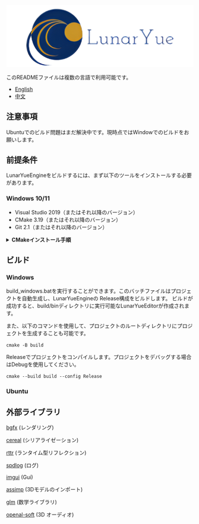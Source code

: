 ﻿![LunarYue Logo](source/editor/editor_runtime/resource/LunarYueEngine.png)

このREADMEファイルは複数の言語で利用可能です。

- [English](README-en.md)
- [中文](README-zh.md)


## 注意事項
Ubuntuでのビルド問題はまだ解決中です。現時点ではWindowでのビルドをお願いします。

## 前提条件

LunarYueEngineをビルドするには、まず以下のツールをインストールする必要があります。

### Windows 10/11
- Visual Studio 2019（またはそれ以降のバージョン）
- CMake 3.19（またはそれ以降のバージョン）
- Git 2.1（またはそれ以降のバージョン）

<details>
  <summary><b>CMakeインストール手順</b></summary>
  <br>
<b>Windows:</b>

1. CMakeの公式サイト (https://cmake.org/download/) にアクセスして、Windows向けのインストーラーをダウンロードします。

2. ダウンロードしたインストーラーを実行し、CMakeをインストールします。インストール時に、「Add CMake to the system PATH for all users」オプションを選択して、CMakeがシステムのPATHに追加されるようにしてください。

3. インストールが完了したら、コマンドプロンプトを開いて、'cmake --version'コマンドを実行して、CMakeが正しくインストールされていることを確認します。このコマンドが実行されると、CMakeのバージョン情報が表示されます。

  <br>
<b>Ubuntu:</b>

1. ターミナルを開いて、以下のコマンドを実行してCMakeをインストールします。

``` sql
Copy code
sudo apt-get update
sudo apt-get install cmake
```

2. インストールが完了したら、'cmake --version'コマンドを実行して、CMakeが正しくインストールされていることを確認します。このコマンドが実行されると、CMakeのバージョン情報が表示されます。

  <br>
</details>

## ビルド

### Windows
build_windows.batを実行することができます。このバッチファイルはプロジェクトを自動生成し、LunarYueEngineの Release構成をビルドします。
ビルドが成功すると、build/binディレクトリに実行可能なLunarYueEditorが作成されます。

また、以下のコマンドを使用して、プロジェクトのルートディレクトリにプロジェクトを生成することも可能です。
```
cmake -B build
```
Releaseでプロジェクトをコンパイルします。プロジェクトをデバッグする場合はDebugを使用してください。
```
cmake --build build --config Release
```

### Ubuntu


## 外部ライブラリ
[bgfx](https://github.com/bkaradzic/bgfx) (レンダリング)

[cereal](https://github.com/USCiLab/cereal) (シリアライゼーション)

[rttr](https://github.com/rttrorg/rttr) (ランタイム型リフレクション)

[spdlog](https://github.com/gabime/spdlog) (ログ)

[imgui](https://github.com/ocornut/imgui) (Gui)

[assimp](https://github.com/assimp/assimp) (3Dモデルのインポート)

[glm](https://github.com/g-truc/glm) (数学ライブラリ)

[openal-soft](https://github.com/kcat/openal-soft) (3D オーディオ)



